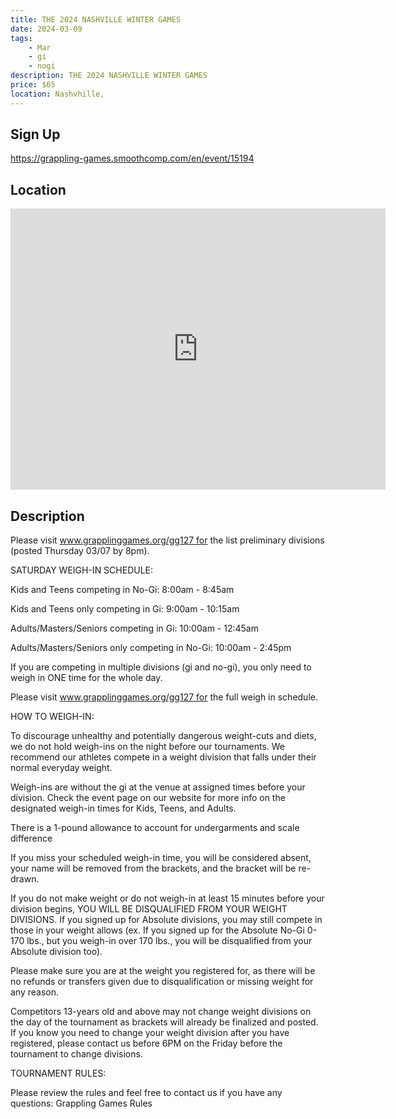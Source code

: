 ```yaml
---
title: THE 2024 NASHVILLE WINTER GAMES
date: 2024-03-09
tags:
    - Mar
    - gi 
    - nogi 
description: THE 2024 NASHVILLE WINTER GAMES
price: $65
location: Nashvhille,
---
```

## Sign Up
https://grappling-games.smoothcomp.com/en/event/15194

## Location
<iframe src="https://www.google.com/maps/embed?pb=!1m18!1m12!1m3!1d12345.6789!2d-86.7607125!3d36.1344399!2m3!1f0!2f0!3f0!3m2!1i1024!2i768!4f13.1!3m3!1m2!1s0x0%3A0x0!2z36.1344399!5e0!3m2!1sen!2sus!4v1234567890" width="600" height="450" style="border:0;" allowfullscreen="" loading="lazy"></iframe>

## Description
Please visit www.grapplinggames.org/gg127 for the list preliminary divisions (posted Thursday 03/07 by 8pm).


SATURDAY WEIGH-IN SCHEDULE:​



Kids and Teens competing in No-Gi: 8:00am - 8:45am​




Kids and Teens only competing in Gi: 9:00am - 10:15am​




Adults/Masters/Seniors competing in Gi: 10:00am - 12:45am​




Adults/Masters/Seniors only competing in No-Gi:​ ​10:00am - 2:45pm



If you are competing in multiple divisions (gi and no-gi), you only need to weigh in ONE time for the whole day.


Please visit www.grapplinggames.org/gg127 for the full weigh in schedule.


HOW TO WEIGH-IN:


​To discourage unhealthy and potentially dangerous weight-cuts and diets, we do not hold weigh-ins on the night before our tournaments. We recommend our athletes compete in a weight division that falls under their normal everyday weight.


Weigh-ins are without the gi at the venue at assigned times before your division. Check the event page on our website for more info on the designated weigh-in times for Kids, Teens, and Adults.


There is a 1-pound allowance to account for undergarments and scale difference


If you miss your scheduled weigh-in time, you will be considered absent, your name will be removed from the brackets, and the bracket will be re-drawn.


If you do not make weight or do not weigh-in at least 15 minutes before your division begins, YOU WILL BE DISQUALIFIED FROM YOUR WEIGHT DIVISIONS. If you signed up for Absolute divisions, you may still compete in those in your weight allows (ex. If you signed up for the Absolute No-Gi 0-170 lbs., but you weigh-in over 170 lbs., you will be disqualified from your Absolute division too).


Please make sure you are at the weight you registered for, as there will be no refunds or transfers given due to disqualification or missing weight for any reason.


Competitors 13-years old and above may not change weight divisions on the day of the tournament as brackets will already be finalized and posted. If you know you need to change your weight division after you have registered, please contact us before 6PM on the Friday before the tournament to change divisions.


TOURNAMENT RULES:


Please review the rules and feel free to contact us if you have any questions: Grappling Games Rules